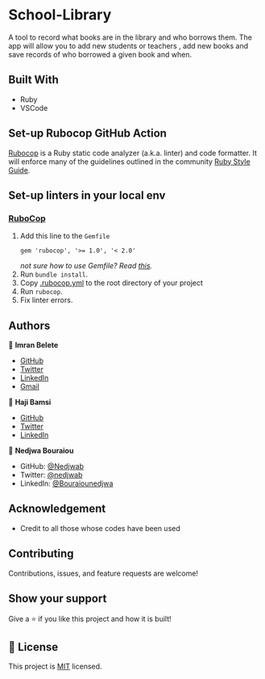 # School-Library

A tool to record what books are in the library and who borrows them. The app will allow you to add new students or teachers , add new books and save records of who borrowed a given book and when.

## Built With

- Ruby
- VSCode

## Set-up Rubocop GitHub Action

[Rubocop](https://www.rubocop.org/) is a Ruby static code analyzer (a.k.a. linter) and code formatter. It will enforce many of the guidelines outlined in the community [Ruby Style Guide](https://rubystyle.guide/).

## Set-up linters in your local env

### [RuboCop](https://docs.rubocop.org/en/stable/)

1. Add this line to the `Gemfile`
   ```
   gem 'rubocop', '>= 1.0', '< 2.0'
   ```
   _not sure how to use Gemfile? Read [this](https://bundler.io/v1.15/guides/bundler_setup.html)._
2. Run `bundle install`.
3. Copy [.rubocop.yml](./.rubocop.yml) to the root directory of your project
4. Run `rubocop`.
5. Fix linter errors.

## Authors

👤 **Imran Belete**

- [GitHub](https://github.com/iBel251)
- [Twitter](https://twitter.com/ImranBel251)
- [LinkedIn](https://www.linkedin.com/in/imran-belete/)
- [Gmail](mailto:ibbimran7@gmail.com)

👤 **Haji Bamsi**

- [GitHub](https://github.com/bamsi)
- [Twitter](https://twitter.com/bamsi)
- [LinkedIn](https://www.linkedin.com/in/bamsi)

👤 **Nedjwa Bouraiou**

- GitHub: [@Nedjwab](https://github.com/nedjwab)
- Twitter: [@nedjwab](https://twitter.com/ned_jwa)
- LinkedIn: [@Bouraiounedjwa](https://www.linkedin.com/feed/)

## Acknowledgement

- Credit to all those whose codes have been used

## Contributing

Contributions, issues, and feature requests are welcome!

## Show your support

Give a ⭐ if you like this project and how it is built!

## 📝 License

This project is [MIT](https://github.com/microverseinc/readme-template/blob/master/MIT.md) licensed.
